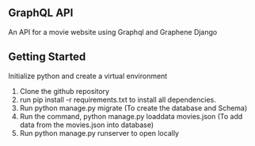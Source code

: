 ## GraphQL API
An API for a movie website using Graphql and Graphene Django
## Getting Started
Initialize python and create a virtual environment
1. Clone the github repository 
2. run pip install -r requirements.txt to install all dependencies.
3. Run python manage.py migrate (To create the database and Schema)
4. Run the command, python manage.py loaddata movies.json (To add data from the movies.json into database)
5. Run python manage.py runserver to open locally